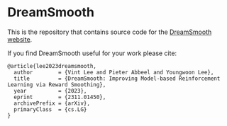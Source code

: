 # DreamSmooth

This is the repository that contains source code for the [DreamSmooth website](https://vint-1.github.io/dreamsmooth/).

If you find DreamSmooth useful for your work please cite:
```
@article{lee2023dreamsmooth,
  author        = {Vint Lee and Pieter Abbeel and Youngwoon Lee},
  title         = {DreamSmooth: Improving Model-based Reinforcement Learning via Reward Smoothing},
  year          = {2023},
  eprint        = {2311.01450},
  archivePrefix = {arXiv},
  primaryClass  = {cs.LG}
}
```
